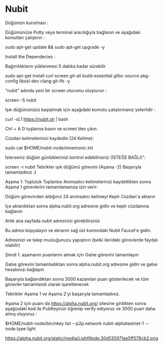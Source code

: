 # Nubit
Düğümün kurulması :

Düğümünüze Putty veya terminal aracılığıyla bağlanın ve aşağıdaki komutları çalıştırın :

sudo apt-get update && sudo apt-get upgrade -y 

Install the Dependecies :

Bağımlılıkların yüklenmesi 5 dakika kadar sürebilir

sudo apt-get install curl screen git-all build-essential glibc-source pkg-config libssl-dev clang git-lfs -y

"nubit" adında yeni bir screen oturumu oluşturun :

screen -S nubit

Işık düğümünüzü başlatmak için aşağıdaki komutu çalıştırmanız yeterlidir :

curl -sL1 https://nubit.sh | bash

Ctrl + A D tuşlarına basın ve screen'den çıkın.

Cüzdan kelimelerinizi kaydedin (24 Kelime):

sudo cat $HOME/nubit-node/mnemonic.txt

İsterseniz düğüm günlüklerinizi kontrol edebilirsiniz (İSTEĞE BAĞLI)":

screen -r nubit
Tebrikler ışık düğümü görevini (Aşama -2) Başarıyla tamamladınız :)

Aşama 1: Topluluk Toplantısı
Anımsatıcı kelimelerinizi kaydettikten sonra Aşama 1 görevlerini tamamlamanıza izin verir:

Düğüm görevinden aldığınız 24 anımsatıcı kelimeyi Keplr Cüzdan'a aktarın

İçe aktardıktan sonra alpha.nubit.org adresine gidin ve keplr cüzdanına bağlanın

Artık ana sayfada nubit adresinizi görebilirsiniz

Bu adresi kopyalayın ve ekranın sağ üst kısmındaki Nubit Faucet'e gidin.

Adresinizi ve talep musluğunuzu yapıştırın (belki ilerideki görevlerde faydalı olabilir)

Şimdi 1. aşamanın puanlarını almak için Galxe görevini tamamlayın

Galxe görevini tamamladıktan sonra alpha.nubit.org adresine gidin ve galxe hesabınızı bağlayın

Başarıyla bağlandıktan sonra 3000 kazanılan puan gösterilecek ve tüm görevler tamamlandı olarak işaretlenecek

Tebrikler Aşama 1 ve Aşama 2'yi başarıyla tamamladınız.

Aşama 2 için puanı da https://alpha.nubit.org/ sitesine girdikten sonra aşağüıdaki kod ile PubKeyinizi öğrenip verify ediyoruz ve 3000 puan daha almış oluyoruz :

$HOME/nubit-node/bin/nkey list --p2p.network nubit-alphatestnet-1 --node.type light

https://alpha.nubit.org/static/media/LightNode.30d535971ae5ff578cb2.png
